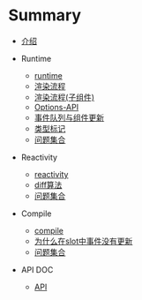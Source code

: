 # Summary
* [介绍](README.md)

* Runtime
    * [runtime](Packages/Runtime/index.md)
    * [渲染流程](Packages/Runtime/desc.md)
    * [渲染流程(子组件)](Packages/Runtime/desc2.md)
    * [Options-API](Packages/Runtime/OPTION-API.md)
    * [事件队列与组件更新](Packages/Runtime/事件队列与组件更新.md)
    * [类型标记](Packages/Runtime/类型标记.md)
    * [问题集合](Packages/Runtime/question.md)
    
* Reactivity
    * [reactivity](Packages/Reactivity/index.md)
    * [diff算法](Packages/Reactivity/diff.md)
    * [问题集合](Packages/Reactivity/问题集合.md)
    
* Compile
    * [compile](Packages/compile-core/compile-core.md)
    * [为什么在slot中事件没有更新](Packages/compile-core/为什么在slot中事件没有更新.md)
    * [问题集合](Packages/compile-core/问题集合.md)
* API DOC
    * [API](Packages/API_DOC/index.md)
